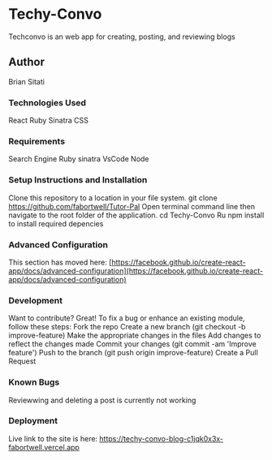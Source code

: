 # Techy-Convo

Techconvo is an web app for creating, posting, and reviewing blogs

## Author
Brian Sitati

### Technologies Used
React
Ruby
Sinatra
CSS

### Requirements

Search Engine 
Ruby 
sinatra
VsCode
Node

### Setup Instructions and Installation

Clone this repository to a location in your file system. 
git clone https://github.com/fabortwell/Tutor-Pal
Open terminal command line then navigate to the root folder of the application. cd Techy-Convo
Ru npm install to install required depencies


### Advanced Configuration

This section has moved here: [https://facebook.github.io/create-react-app/docs/advanced-configuration](https://facebook.github.io/create-react-app/docs/advanced-configuration)

### Development 

Want to contribute? Great! To fix a bug or enhance an existing module, follow these steps:
Fork the repo
Create a new branch (git checkout -b improve-feature)
Make the appropriate changes in the files
Add changes to reflect the changes made
Commit your changes (git commit -am 'Improve feature')
Push to the branch (git push origin improve-feature)
Create a Pull Request

### Known Bugs
Reviewwing and deleting a post is currently not working 

### Deployment

Live link to the site is here: https://techy-convo-blog-c1jqk0x3x-fabortwell.vercel.app

